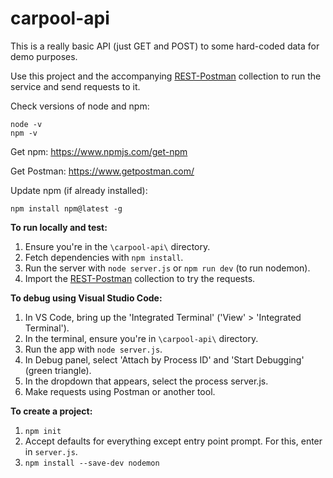 # carpool-api
This is a really basic API (just GET and POST) to some hard-coded data for demo purposes. 

Use this project and the accompanying [REST-Postman](https://github.com/jenlouie/REST-Postman) collection to run the service and send requests to it.

Check versions of node and npm:
```
node -v
npm -v
```
Get npm:
https://www.npmjs.com/get-npm

Get Postman:
https://www.getpostman.com/

Update npm (if already installed):
```
npm install npm@latest -g
```

**To run locally and test:**

1. Ensure you're in the `\carpool-api\` directory.
2. Fetch dependencies with `npm install`.
3. Run the server with `node server.js` or `npm run dev` (to run nodemon).
4. Import the [REST-Postman](https://github.com/jenlouie/REST-Postman) collection to try the requests.

**To debug using Visual Studio Code:**

1. In VS Code, bring up the 'Integrated Terminal' ('View' > 'Integrated Terminal').
2. In the terminal, ensure you're in `\carpool-api\` directory.
3. Run the app with `node server.js`.
4. In Debug panel, select 'Attach by Process ID' and 'Start Debugging' (green triangle).
5. In the dropdown that appears, select the process server.js.
6. Make requests using Postman or another tool.

**To create a project:**

1. `npm init`
2. Accept defaults for everything except entry point prompt. For this, enter in `server.js`.
3. `npm install --save-dev nodemon`
